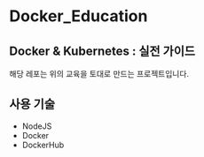 # Docker_Education

## Docker & Kubernetes : 실전 가이드

해당 레포는 위의 교육을 토대로 만드는 프로젝트입니다.

## 사용 기술

- NodeJS
- Docker
- DockerHub
